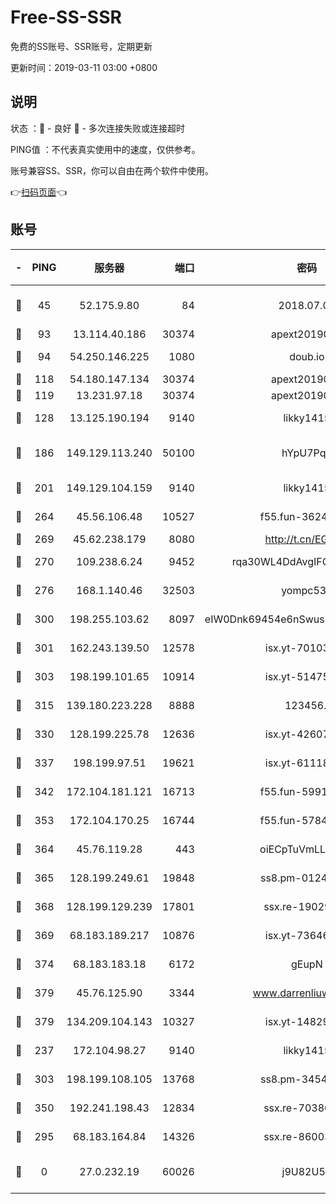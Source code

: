 # Free-SS-SSR

免费的SS账号、SSR账号，定期更新

更新时间：2019-03-11 03:00 +0800

## 说明

状态     ：🙂 - 良好 🙁 - 多次连接失败或连接超时

PING值   ：不代表真实使用中的速度，仅供参考。

账号兼容SS、SSR，你可以自由在两个软件中使用。

👉[扫码页面](https://liesauer.github.io/Free-SS-SSR/)👈

## 账号

|-|PING|服务器|端口|密码|加密方式|区域|
|:----:|:----:|:-----:|-----:|:----:|:----:|:----:|
|🙂|45|52.175.9.80|84|2018.07.07|chacha20-ietf-poly1305|HK|
|🙂|93|13.114.40.186|30374|apext2019006|chacha20|JP|
|🙂|94|54.250.146.225|1080|doub.io|aes-256-cfb|JP|
|🙂|118|54.180.147.134|30374|apext2019006|chacha20|KR|
|🙂|119|13.231.97.18|30374|apext2019006|chacha20|JP|
|🙂|128|13.125.190.194|9140|likky1415|aes-256-cfb|KR|
|🙂|186|149.129.113.240|50100|hYpU7PqP|chacha20-ietf-poly1305|CN|
|🙂|201|149.129.104.159|9140|likky1415|aes-256-cfb|HK|
|🙂|264|45.56.106.48|10527|f55.fun-36242266|aes-256-cfb|US|
|🙂|269|45.62.238.179|8080|http://t.cn/EGJIyrl|rc4-md5|CA|
|🙂|270|109.238.6.24|9452|rqa30WL4DdAvgIFG6Fs3znzTa|aes-256-cfb|FR|
|🙂|276|168.1.140.46|32503|yompc535|aes-256-cfb|AU|
|🙂|300|198.255.103.62|8097|eIW0Dnk69454e6nSwuspv9DmS201tQ0D|aes-256-cfb|US|
|🙂|301|162.243.139.50|12578|isx.yt-70103288|aes-256-cfb|US|
|🙂|303|198.199.101.65|10914|isx.yt-51475451|aes-256-cfb|US|
|🙂|315|139.180.223.228|8888|123456..|aes-256-cfb|JP|
|🙂|330|128.199.225.78|12636|isx.yt-42607822|aes-256-cfb|SG|
|🙂|337|198.199.97.51|19621|isx.yt-61118042|aes-256-cfb|US|
|🙂|342|172.104.181.121|16713|f55.fun-59911969|aes-256-cfb|SG|
|🙂|353|172.104.170.25|16744|f55.fun-57847062|aes-256-cfb|SG|
|🙂|364|45.76.119.28|443|oiECpTuVmLLxk4Ts|aes-256-cfb|AU|
|🙂|365|128.199.249.61|19848|ss8.pm-01244950|aes-256-cfb|SG|
|🙂|368|128.199.129.239|17801|ssx.re-19029637|aes-256-cfb|SG|
|🙂|369|68.183.189.217|10876|isx.yt-73646645|aes-256-cfb|SG|
|🙂|374|68.183.183.18|6172|gEupN|aes-256-cfb|SG|
|🙂|379|45.76.125.90|3344|www.darrenliuwei.com|aes-256-cfb|AU|
|🙂|379|134.209.104.143|10327|isx.yt-14829527|aes-256-cfb|SG|
|🙂|237|172.104.98.27|9140|likky1415|aes-256-cfb|JP|
|🙂|303|198.199.108.105|13768|ss8.pm-34548033|aes-256-cfb|US|
|🙂|350|192.241.198.43|12834|ssx.re-70380369|aes-256-cfb|US|
|🙁|295|68.183.164.84|14326|ssx.re-86003792|aes-256-cfb|US|
|🙁|0|27.0.232.19|60026|j9U82U53|xchacha20-ietf-poly1305|HK|
